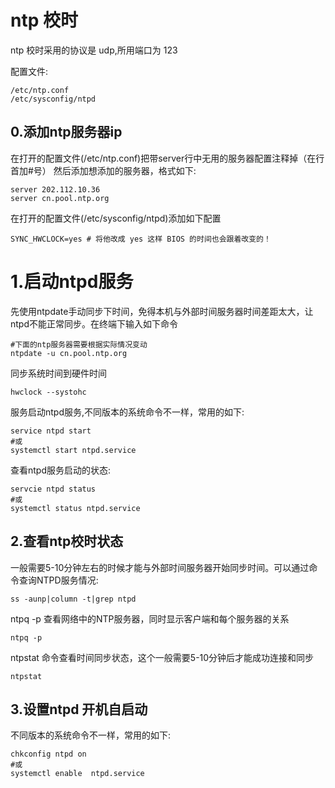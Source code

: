 
# ntp 校时


ntp 校时采用的协议是 udp,所用端口为 123

配置文件:

```
/etc/ntp.conf
/etc/sysconfig/ntpd
```

## 0.添加ntp服务器ip

在打开的配置文件(/etc/ntp.conf)把带server行中无用的服务器配置注释掉（在行首加#号）
然后添加想添加的服务器，格式如下:

```
server 202.112.10.36 
server cn.pool.ntp.org
```

在打开的配置文件(/etc/sysconfig/ntpd)添加如下配置

```
SYNC_HWCLOCK=yes # 将他改成 yes 这样 BIOS 的时间也会跟着改变的！
```

# 1.启动ntpd服务

先使用ntpdate手动同步下时间，免得本机与外部时间服务器时间差距太大，让ntpd不能正常同步。在终端下输入如下命令

```
#下面的ntp服务器需要根据实际情况变动
ntpdate -u cn.pool.ntp.org
```

同步系统时间到硬件时间

```
hwclock --systohc
```

服务启动ntpd服务,不同版本的系统命令不一样，常用的如下:

```
service ntpd start
#或
systemctl start ntpd.service
```

查看ntpd服务启动的状态:

```
servcie ntpd status
#或
systemctl status ntpd.service
```

## 2.查看ntp校时状态

一般需要5-10分钟左右的时候才能与外部时间服务器开始同步时间。可以通过命令查询NTPD服务情况:

```
ss -aunp|column -t|grep ntpd
```

ntpq -p 查看网络中的NTP服务器，同时显示客户端和每个服务器的关系

```
ntpq -p
```

ntpstat 命令查看时间同步状态，这个一般需要5-10分钟后才能成功连接和同步

```
ntpstat
```


## 3.设置ntpd 开机自启动

不同版本的系统命令不一样，常用的如下:

```
chkconfig ntpd on
#或
systemctl enable  ntpd.service
```
